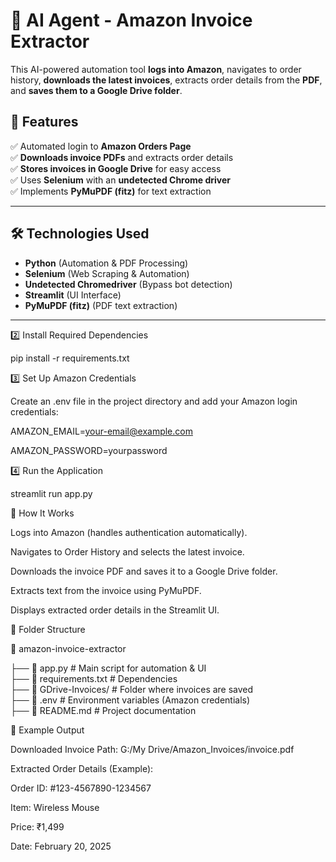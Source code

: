 # 📄 AI Agent - Amazon Invoice Extractor  
This AI-powered automation tool **logs into Amazon**, navigates to order history, **downloads the latest invoices**, extracts order details from the **PDF**, and **saves them to a Google Drive folder**.  

## 🚀 Features  
✅ Automated login to **Amazon Orders Page**  
✅ **Downloads invoice PDFs** and extracts order details  
✅ **Stores invoices in Google Drive** for easy access  
✅ Uses **Selenium** with an **undetected Chrome driver**  
✅ Implements **PyMuPDF (fitz)** for text extraction  

---

## 🛠️ Technologies Used  
- **Python** (Automation & PDF Processing)  
- **Selenium** (Web Scraping & Automation)  
- **Undetected Chromedriver** (Bypass bot detection)  
- **Streamlit** (UI Interface)  
- **PyMuPDF (fitz)** (PDF text extraction)  

---

2️⃣ Install Required Dependencies

pip install -r requirements.txt

3️⃣ Set Up Amazon Credentials

Create an .env file in the project directory and add your Amazon login credentials:

AMAZON_EMAIL=your-email@example.com

AMAZON_PASSWORD=yourpassword

4️⃣ Run the Application

streamlit run app.py

🔧 How It Works

Logs into Amazon (handles authentication automatically).

Navigates to Order History and selects the latest invoice.

Downloads the invoice PDF and saves it to a Google Drive folder.

Extracts text from the invoice using PyMuPDF.

Displays extracted order details in the Streamlit UI.

📂 Folder Structure

📁 amazon-invoice-extractor

 ├── 📜 app.py             # Main script for automation & UI  
 ├── 📜 requirements.txt   # Dependencies  
 ├── 📂 GDrive-Invoices/   # Folder where invoices are saved  
 ├── 📜 .env               # Environment variables (Amazon credentials)  
 ├── 📜 README.md          # Project documentation  

🎯 Example Output

Downloaded Invoice Path: G:/My Drive/Amazon_Invoices/invoice.pdf

Extracted Order Details (Example):

Order ID: #123-4567890-1234567

Item: Wireless Mouse

Price: ₹1,499

Date: February 20, 2025


